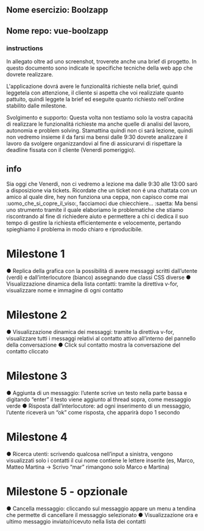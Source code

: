 ## Nome esercizio: Boolzapp
## Nome repo: vue-boolzapp

### instructions

In allegato oltre ad uno screenshot, troverete anche una brief di progetto.
In questo documento sono indicate le specifiche tecniche della web app che dovrete realizzare.

L'applicazione dovrá avere le funzionalitá richieste nella brief, quindi leggetela con attenzione, il cliente
si aspetta che voi realizziate quanto pattuito, quindi leggete la brief ed eseguite quanto richiesto nell'ordine stabilito dalle milestone.

Svolgimento e supporto:
Questa volta non testiamo solo la vostra capacitá di realizzare le funzionalitá richieste ma anche quelle di analisi del lavoro, autonomia e problem solving.
Stamattina quindi non ci sará lezione, quindi non vedremo insieme il da farsi ma bensi  dalle 9:30 dovrete analizzare il lavoro da svolgere organizzandovi al fine di assicurarvi di
rispettare la deadline fissata con il cliente (Venerdi pomeriggio).

## info
Sia oggi che Venerdi, non ci vedremo a lezione ma dalle 9:30 alle 13:00 saró a disposizione via tickets.
Ricordate che un ticket non é una chattata con un amico al quale dire, hey non funziona una ceppa, non capisco come mai :uomo_che_si_copre_il_viso:, facciamoci due chiecchiere...
:saetta: Ma bensi uno strumento tramite il quale elaboriamo le problematiche che stiamo riscontrando al fine di richiedere aiuto e permettere a
chi ci dedica il suo tempo di gestire la richiesta efficientemente e velocemente, pertando spieghiamo il problema in modo chiaro e riproducibile.

# Milestone 1
● Replica della grafica con la possibilità di avere messaggi scritti dall’utente (verdi) e
  dall’interlocutore (bianco) assegnando due classi CSS diverse
● Visualizzazione dinamica della lista contatti: tramite la direttiva v-for, visualizzare
  nome e immagine di ogni contatto

# Milestone 2
● Visualizzazione dinamica dei messaggi: tramite la direttiva v-for, visualizzare tutti i
messaggi relativi al contatto attivo all’interno del pannello della conversazione
● Click sul contatto mostra la conversazione del contatto cliccato

# Milestone 3
● Aggiunta di un messaggio: l’utente scrive un testo nella parte bassa e digitando
“enter” il testo viene aggiunto al thread sopra, come messaggio verde
● Risposta dall’interlocutore: ad ogni inserimento di un messaggio, l’utente riceverà
un “ok” come risposta, che apparirà dopo 1 secondo

# Milestone 4
● Ricerca utenti: scrivendo qualcosa nell’input a sinistra, vengono visualizzati solo i
contatti il cui nome contiene le lettere inserite (es, Marco, Matteo Martina -> Scrivo
“mar” rimangono solo Marco e Martina)

# Milestone 5 - opzionale
● Cancella messaggio: cliccando sul messaggio appare un menu a tendina che
permette di cancellare il messaggio selezionato
● Visualizzazione ora e ultimo messaggio inviato/ricevuto nella lista dei contatti